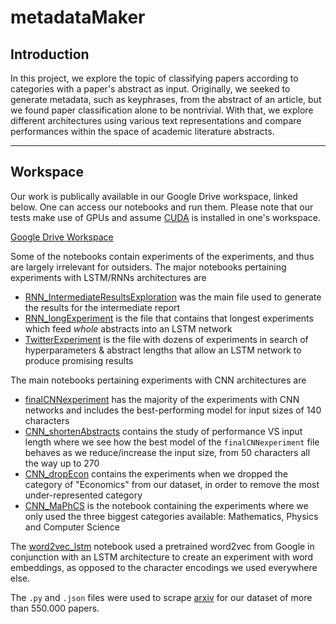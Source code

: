 # metadataMaker
## Introduction

In this project, we explore the topic of classifying papers according to categories with a paper's abstract as input. Originally, we seeked to generate metadata, such as keyphrases, from the abstract of an article, but we found paper classification alone to be nontrivial. With that, we explore different architectures using various text representations and compare performances within the space of academic literature abstracts.

---

## Workspace

Our work is publically available in our Google Drive workspace, linked below. One can access our notebooks and run them. Please note that our tests make use of GPUs and assume [CUDA](https://developer.nvidia.com/cuda-downloads) is installed in one's workspace.

[Google Drive Workspace](https://drive.google.com/open?id=1B_YdLzaOxdMvOt4npWr9k-T8b3WJtgbc)

Some of the notebooks contain experiments of the experiments, and thus are largely irrelevant for outsiders. The major notebooks pertaining experiments with LSTM/RNNs architectures are
 - [RNN_IntermediateResultsExploration](./RNN_IntermediateResultsExploration.ipynb) was the main file used to generate the results for the intermediate report
 - [RNN_longExperiment](./RNN_longExperiment.ipynb) is the file that contains that longest experiments which feed _whole_ abstracts into an LSTM network
 - [TwitterExperiment](./TwitterExperiment.ipynb) is the file with dozens of experiments in search of hyperparameters & abstract lengths that allow an LSTM network to produce promising results
 
The main notebooks pertaining experiments with CNN architectures are
 - [finalCNNexperiment](./finalCNNexperiment.ipynb) has the majority of the experiments with CNN networks and includes the best-performing model for input sizes of $140$ characters
 - [CNN_shortenAbstracts](./CNN_shortenAbstracts.ipynb) contains the study of performance VS input length where we see how the best model of the `finalCNNexperiment` file behaves as we reduce/increase the input size, from $50$ characters all the way up to $270$
 - [CNN_dropEcon](./CNN_dropEcon.ipynb) contains the experiments when we dropped the category of "Economics" from our dataset, in order to remove the most under-represented category
 - [CNN_MaPhCS](./CNN_MaPhCS.ipynb) is the notebook containing the experiments where we only used the three biggest categories available: Mathematics, Physics and Computer Science
 
The [word2vec_lstm](./word2vec_lstm.ipynb) notebook used a pretrained word2vec from Google in conjunction with an LSTM architecture to create an experiment with word embeddings, as opposed to the character encodings we used everywhere else.
 
The `.py` and `.json` files were used to scrape [arxiv](arxiv.org) for our dataset of more than $550.000$ papers.
